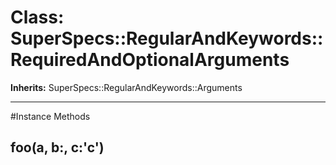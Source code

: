 # Class: SuperSpecs::RegularAndKeywords::RequiredAndOptionalArguments
**Inherits:** SuperSpecs::RegularAndKeywords::Arguments
    

---



#Instance Methods
## foo(a, b:, c:'c') [](#method-i-foo)

